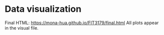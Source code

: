 # Data visualization
Final HTML: https://mona-hua.github.io/FIT3179/final.html
All plots appear in the visual file.
